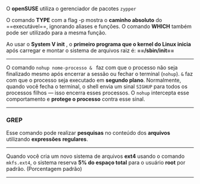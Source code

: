
O **openSUSE** utiliza o gerenciador de pacotes `zypper`

O comando **TYPE** com a flag -p mostra o **caminho absoluto** do ==executável==, ignorando aliases e funções. O comando **WHICH** também pode ser utilizado para a mesma função.

Ao usar o **System V init** , o **primeiro programa que o kernel do Linux inicia** após carregar e montar o sistema de arquivos raiz é: **==/sbin/init==**

------------------------------------------------------------------------

O comando `nohup nome-processo & ` faz com que o processo não seja finalizado mesmo após encerrar a sessão ou fechar o terminal (`nohup`). `&` faz com que o processo seja executado em **segundo plano**.
Normalmente, quando você fecha o terminal, o shell envia um sinal `SIGHUP` para todos os processos filhos — isso encerra esses processos. O `nohup` intercepta esse comportamento e **protege o processo** contra esse sinal.

------------------------------------------------------------------------
### **GREP**
Esse comando pode realizar **pesquisas** no conteúdo dos **arquivos** utilizando **expressões** **regulares**.

------------------------------------------------------------------------
Quando você cria um novo sistema de arquivos **ext4** usando o comando `mkfs.ext4`, o sistema reserva **5% do espaço total** para o usuário **root** por padrão. (Porcentagem padrão)

------------------------------------------------------------------------
